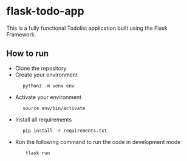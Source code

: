 # flask-todo-app

This is a fully functional Todolist application built using the Flask Framework.

## How to run
- Clone the repository
- Create your environment 
 ```shell
       python3 -m venv env
 ```
 - Activate your environment 
 ```shell
       source env/bin/activate
 ```
 - Install all requirements
 ```shell
       pip install -r requirements.txt
 ```
 - Run the following command to run the code in development mode
```shell
       flask run
 ```
